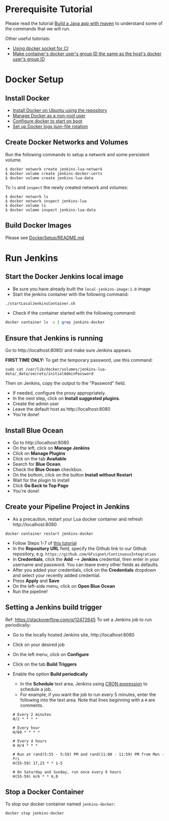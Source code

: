 # Prerequisite Tutorial

Please read the tutorial [Build a Java app with maven](https://jenkins.io/doc/tutorials/build-a-java-app-with-maven/) to understand some of the commands that we will run.

Other useful tutorials:

- [Using docker socket for CI](https://jpetazzo.github.io/2015/09/03/do-not-use-docker-in-docker-for-ci/#the-solution)
- [Make container's docker user's group ID the same as the host's docker user's group ID ](https://stackoverflow.com/a/41574919)

# Docker Setup

## Install Docker

- [Install Docker on Ubuntu using the repository](https://docs.docker.com/install/linux/docker-ce/ubuntu/#install-using-the-repository)
- [Manage Docker as a non-root user](https://docs.docker.com/install/linux/linux-postinstall/#manage-docker-as-a-non-root-user)
- [Configure docker to start on boot](https://docs.docker.com/install/linux/linux-postinstall/#configure-docker-to-start-on-boot)
- [Set up Docker logs json-file rotation](https://docs.docker.com/config/containers/logging/configure/#configure-the-default-logging-driver#configure-the-default-logging-driver)

## Create Docker Networks and Volumes

Run the following commands to setup a network and some persistent volume.

```
$ docker network create jenkins-lua-network
$ docker volume create jenkins-docker-certs
$ docker volume create jenkins-lua-data
```

To `ls` and `inspect` the newly created network and volumes:

```
$ docker network ls
$ docker network inspect jenkins-lua
$ docker volume ls
$ docker volome inspect jenkins-lua-data
```

## Build Docker Images

Please see [DockerSetup/README.md](DockerSetup/README.md)

# Run Jenkins

## Start the Docker Jenkins local image

- Be sure you have already built the `local-jenkins-image:1.0` image
- Start the jenkins container with the following command:

```bash
./startLocalJenkinsContainer.sh
```

- Check if the container started with the following command:

```bash
docker container ls -a | grep jenkins-docker
```

## Ensure that Jenkins is running

Go to http://localhost:8080/ and make sure Jenkins appears.

**FIRST TIME ONLY:** To get the temporary password, use this command:

```
sudo cat /var/lib/docker/volumes/jenkins-lua-data/_data/secrets/initialAdminPassword
```

Then on Jenkins, copy the output to the "Password" field.

- If needed, configure the proxy appropriately.
- In the next step, click on **Install suggested plugins**.
- Create the admin user
- Leave the default host as http://localhost:8080
- You're done!

## Install Blue Ocean

- Go to http://localhost:8080
- On the left, click on **Manage Jenkins**
- Click on **Manage Plugins**
- Click on the tab **Available**
- Search for **Blue Ocean**.
- Check the **Blue Ocean** checkbox.
- On the bottom, click on the button **Install without Restart**
- Wait for the plugin to install
- Click **Go Back to Top Page**
- You're done!

## Create your Pipeline Project in Jenkins

- As a precaution, restart your Lua docker container and refresh http://localhost:8080

```
docker container restart jenkins-docker
```

- Follow Steps 1-7 of [this tutorial](https://jenkins.io/doc/tutorials/build-a-java-app-with-maven/#create-your-pipeline-project-in-jenkins)
- In the **Repository URL** field, specify the Github link to our Github repository, e.g. `https://github.com/GFsignet/ContinuousIntegration`
- In **Credentials**, click the **Add** --> **Jenkins** credential, then enter in your username and password. You can leave every other fields as defaults.
- After you added your credentials, click on the **Credentials** dropdown and select your recently added credential.
- Press **Apply** and **Save**
- On the left-side menu, click on **Open Blue Ocean**
- Run the pipeline!

## Setting a Jenkins build trigger

Ref: https://stackoverflow.com/q/12472645
To set a Jenkins job to run periodically:

- Go to the locally hosted Jenkins site, http://localhost:8080
- Click on your desired job
- On the left menu, click on **Configure**
- Click on the tab **Build Triggers**
- Enable the option **Build periodically**

  - In the **Schedule** text area, Jenkins using [CRON expression](https://en.wikipedia.org/wiki/Cron#CRON_expression) to schedule a job.
  - For example, if you want the job to run every 5 minutes, enter the following into the text area. Note that lines beginning with a `#` are comments.

  ```shell
  # Every 2 minutes
  H/2 * * * *

  # Every hour
  H/60 * * * *

  # Every 4 hours
  H H/4 * * *

  # Run at rand(5:55 - 5:59) PM and rand(11:00 - 11:59) PM from Mon - Fri
  H(55-59) 17,23 * * 1-5

  # On Saturday and Sunday, run once every 6 hours
  H(55-59) H/6 * * 6,0
  ```

## Stop a Docker Container

To stop our docker container named `jenkins-docker`:

```bash
docker stop jenkins-docker
```

